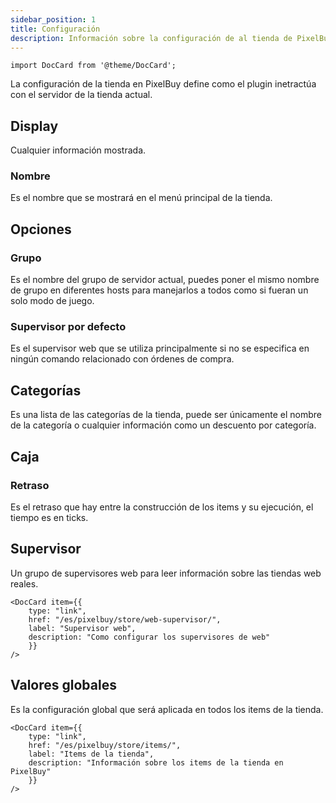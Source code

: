 ```yaml
---
sidebar_position: 1
title: Configuración
description: Información sobre la configuración de al tienda de PixelBuy.
---
```


```mdx-code-block
import DocCard from '@theme/DocCard';
```

La configuración de la tienda en PixelBuy define como el plugin inetractúa con el servidor de la tienda actual.

## Display

Cualquier información mostrada.

### Nombre

Es el nombre que se mostrará en el menú principal de la tienda.

## Opciones

### Grupo

Es el nombre del grupo de servidor actual, puedes poner el mismo nombre de grupo en diferentes hosts para manejarlos a todos como si fueran un solo modo de juego.

### Supervisor por defecto

Es el supervisor web que se utiliza principalmente si no se especifica en ningún comando relacionado con órdenes de compra.

## Categorías

Es una lista de las categorías de la tienda, puede ser únicamente el nombre de la categoría o cualquier información como un descuento por categoría.

## Caja

### Retraso

Es el retraso que hay entre la construcción de los items y su ejecución, el tiempo es en ticks.

## Supervisor

Un grupo de supervisores web para leer información sobre las tiendas web reales.

```mdx-code-block
<DocCard item={{
	type: "link",
	href: "/es/pixelbuy/store/web-supervisor/",
	label: "Supervisor web",
	description: "Como configurar los supervisores de web"
	}}
/>
```

## Valores globales

Es la configuración global que será aplicada en todos los items de la tienda.

```mdx-code-block
<DocCard item={{
	type: "link",
	href: "/es/pixelbuy/store/items/",
	label: "Items de la tienda",
	description: "Información sobre los items de la tienda en PixelBuy"
	}}
/>
```